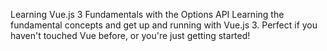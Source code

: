 Learning Vue.js 3 Fundamentals with the Options API
Learning the fundamental concepts and get up and running with Vue.js 3. Perfect if you haven't touched Vue before, or you're just getting started!

